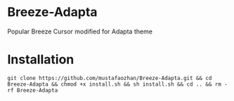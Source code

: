 # Breeze-Adapta
Popular Breeze Cursor modified for Adapta theme

# Installation

``` 
git clone https://github.com/mustafaozhan/Breeze-Adapta.git && cd Breeze-Adapta && chmod +x install.sh && sh install.sh && cd .. && rm -rf Breeze-Adapta

```
